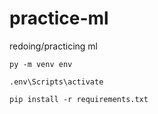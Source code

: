 # practice-ml
 redoing/practicing ml 


```
py -m venv env
```

```
.env\Scripts\activate
```

```
pip install -r requirements.txt
```
